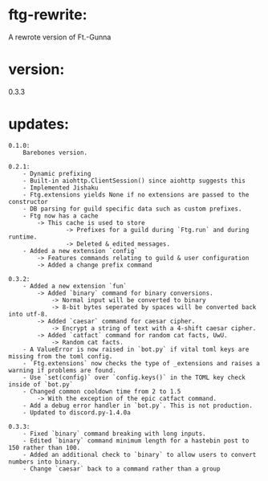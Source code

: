 # ftg-rewrite:
A rewrote version of Ft.-Gunna

# version:
0.3.3

# updates:
    0.1.0:
        Barebones version.
        
    0.2.1:
        - Dynamic prefixing
        - Built-in aiohttp.ClientSession() since aiohttp suggests this
        - Implemented Jishaku
        - Ftg.extensions yields None if no extensions are passed to the constructor
        - DB parsing for guild specific data such as custom prefixes.
        - Ftg now has a cache
            -> This cache is used to store
                    -> Prefixes for a guild during `Ftg.run` and during runtime.
                    -> Deleted & edited messages. 
        - Added a new extension `config`
            -> Features commands relating to guild & user configuration
            -> Added a change prefix command
            
    0.3.2:
        - Added a new extension `fun`
            -> Added `binary` command for binary conversions.
                -> Normal input will be converted to binary
                -> 8-bit bytes seperated by spaces will be converted back into utf-8.
            -> Added `caesar` command for caesar cipher.
                -> Encrypt a string of text with a 4-shift caesar cipher.
            -> Added `catfact` command for random cat facts, UwU.
                -> Random cat facts.       
        - A ValueError is now raised in `bot.py` if vital toml keys are missing from the toml config.
        - `Ftg.extensions` now checks the type of _extensions and raises a warning if problems are found.
        - Use `set(config)` over `config.keys()` in the TOML key check inside of `bot.py`
        - Changed common cooldown time from 2 to 1.5
            -> With the exception of the epic catfact command.
        - Add a debug error handler in `bot.py`. This is not production.
        - Updated to discord.py-1.4.0a
        
    0.3.3:
        - Fixed `binary` command breaking with long inputs.
        - Edited `binary` command minimum length for a hastebin post to 150 rather than 100.
        - Added an additional check to `binary` to allow users to convert numbers into binary.
        - Change `caesar` back to a command rather than a group